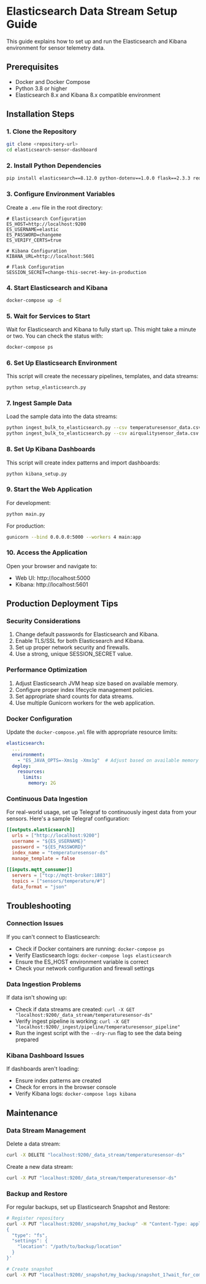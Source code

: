 # Elasticsearch Data Stream Setup Guide

This guide explains how to set up and run the Elasticsearch and Kibana environment for sensor telemetry data.

## Prerequisites

- Docker and Docker Compose
- Python 3.8 or higher
- Elasticsearch 8.x and Kibana 8.x compatible environment

## Installation Steps

### 1. Clone the Repository

```bash
git clone <repository-url>
cd elasticsearch-sensor-dashboard
```

### 2. Install Python Dependencies

```bash
pip install elasticsearch==8.12.0 python-dotenv==1.0.0 flask==2.3.3 requests==2.31.0 pandas==2.1.1 gunicorn==21.2.0
```

### 3. Configure Environment Variables

Create a `.env` file in the root directory:

```
# Elasticsearch Configuration
ES_HOST=http://localhost:9200
ES_USERNAME=elastic
ES_PASSWORD=changeme
ES_VERIFY_CERTS=true

# Kibana Configuration
KIBANA_URL=http://localhost:5601

# Flask Configuration
SESSION_SECRET=change-this-secret-key-in-production
```

### 4. Start Elasticsearch and Kibana

```bash
docker-compose up -d
```

### 5. Wait for Services to Start

Wait for Elasticsearch and Kibana to fully start up. This might take a minute or two. You can check the status with:

```bash
docker-compose ps
```

### 6. Set Up Elasticsearch Environment

This script will create the necessary pipelines, templates, and data streams:

```bash
python setup_elasticsearch.py
```

### 7. Ingest Sample Data

Load the sample data into the data streams:

```bash
python ingest_bulk_to_elasticsearch.py --csv temperaturesensor_data.csv --index temperaturesensor-ds
python ingest_bulk_to_elasticsearch.py --csv airqualitysensor_data.csv --index airqualitysensor-ds
```

### 8. Set Up Kibana Dashboards

This script will create index patterns and import dashboards:

```bash
python kibana_setup.py
```

### 9. Start the Web Application

For development:

```bash
python main.py
```

For production:

```bash
gunicorn --bind 0.0.0.0:5000 --workers 4 main:app
```

### 10. Access the Application

Open your browser and navigate to:

- Web UI: http://localhost:5000
- Kibana: http://localhost:5601

## Production Deployment Tips

### Security Considerations

1. Change default passwords for Elasticsearch and Kibana.
2. Enable TLS/SSL for both Elasticsearch and Kibana.
3. Set up proper network security and firewalls.
4. Use a strong, unique SESSION_SECRET value.

### Performance Optimization

1. Adjust Elasticsearch JVM heap size based on available memory.
2. Configure proper index lifecycle management policies.
3. Set appropriate shard counts for data streams.
4. Use multiple Gunicorn workers for the web application.

### Docker Configuration

Update the `docker-compose.yml` file with appropriate resource limits:

```yaml
elasticsearch:
  ...
  environment:
    - "ES_JAVA_OPTS=-Xms1g -Xmx1g"  # Adjust based on available memory
  deploy:
    resources:
      limits:
        memory: 2G
```

### Continuous Data Ingestion

For real-world usage, set up Telegraf to continuously ingest data from your sensors. Here's a sample Telegraf configuration:

```toml
[[outputs.elasticsearch]]
  urls = ["http://localhost:9200"]
  username = "${ES_USERNAME}"
  password = "${ES_PASSWORD}"
  index_name = "temperaturesensor-ds"
  manage_template = false
  
[[inputs.mqtt_consumer]]
  servers = ["tcp://mqtt-broker:1883"]
  topics = ["sensors/temperature/#"]
  data_format = "json"
```

## Troubleshooting

### Connection Issues

If you can't connect to Elasticsearch:
- Check if Docker containers are running: `docker-compose ps`
- Verify Elasticsearch logs: `docker-compose logs elasticsearch`
- Ensure the ES_HOST environment variable is correct
- Check your network configuration and firewall settings

### Data Ingestion Problems

If data isn't showing up:
- Check if data streams are created: `curl -X GET "localhost:9200/_data_stream/temperaturesensor-ds"`
- Verify ingest pipeline is working: `curl -X GET "localhost:9200/_ingest/pipeline/temperaturesensor_pipeline"`
- Run the ingest script with the `--dry-run` flag to see the data being prepared

### Kibana Dashboard Issues

If dashboards aren't loading:
- Ensure index patterns are created
- Check for errors in the browser console
- Verify Kibana logs: `docker-compose logs kibana`

## Maintenance

### Data Stream Management

Delete a data stream:
```bash
curl -X DELETE "localhost:9200/_data_stream/temperaturesensor-ds"
```

Create a new data stream:
```bash
curl -X PUT "localhost:9200/_data_stream/temperaturesensor-ds"
```

### Backup and Restore

For regular backups, set up Elasticsearch Snapshot and Restore:
```bash
# Register repository
curl -X PUT "localhost:9200/_snapshot/my_backup" -H "Content-Type: application/json" -d'
{
  "type": "fs",
  "settings": {
    "location": "/path/to/backup/location"
  }
}'

# Create snapshot
curl -X PUT "localhost:9200/_snapshot/my_backup/snapshot_1?wait_for_completion=true"
```